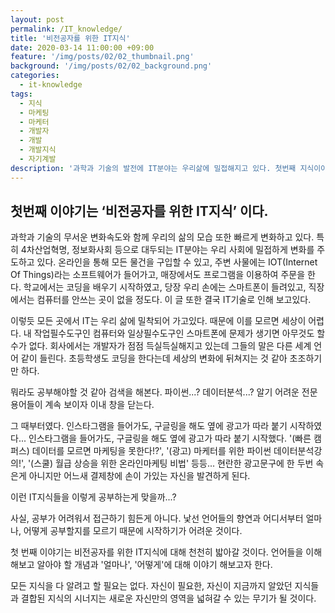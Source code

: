 ```yaml
---
layout: post
permalink: /IT_knowledge/
title: '비전공자를 위한 IT지식'
date: 2020-03-14 11:00:00 +09:00
feature: '/img/posts/02/02_thumbnail.png'
background: '/img/posts/02/02_background.png'
categories:
  - it-knowledge
tags:
  - 지식
  - 마케팅
  - 마케터
  - 개발자
  - 개발
  - 개발지식
  - 자기계발
description: '과학과 기술의 발전에 IT분야는 우리삶에 밀접해지고 있다. 첫번째 지식이야기는 모두에게 필요한 IT지식이다.'
---
```




## 첫번째 이야기는 ‘비전공자를 위한 IT지식’ 이다.

과학과 기술의 무서운 변화속도와 함께 우리의 삶의 모습 또한 빠르게 변화하고 있다. 특히 4차산업혁명, 정보화사회 등으로 대두되는 IT분야는 우리 사회에 밀접하게 변화를 주도하고 있다. 온라인을 통해 모든 물건을 구입할 수 있고, 주변 사물에는 IOT(Internet Of Things)라는 소프트웨어가 들어가고, 매장에서도 프로그램을 이용하여 주문을 한다. 학교에서는 코딩을 배우기 시작하였고, 당장 우리 손에는 스마트폰이 들려있고, 직장에서는 컴퓨터를 안쓰는 곳이 없을 정도다. 이 글 또한 결국 IT기술로 인해 보고있다.

이렇듯 모든 곳에서 IT는 우리 삶에 밀착되어 가고있다. 때문에 이를 모르면 세상이 어렵다. 내 작업필수도구인 컴퓨터와 일상필수도구인 스마트폰에 문제가 생기면 아무것도 할 수가 없다. 회사에서는 개발자가 점점 득실득실해지고 있는데 그들의 말은 다른 세계 언어 같이 들린다. 초등학생도 코딩을 한다는데 세상의 변화에 뒤쳐지는 것 같아 초조하기만 하다.

뭐라도 공부해야할 것 같아 검색을 해본다. 파이썬...? 데이터분석...? 알기 어려운 전문용어들이 계속 보이자 이내 창을 닫는다.

그 때부터였다. 인스타그램을 들어가도, 구글링을 해도 옆에 광고가 따라 붙기 시작하였다... 인스타그램을 들어가도, 구글링을 해도 옆에 광고가 따라 붙기 시작했다. '(빠른 캠퍼스) 데이터를 모르면 마케팅을 못한다!?', '(광고) 마케터를 위한 파이썬 데이터분석강의!', '(스쿨) 월급 상승을 위한 온라인마케팅 비법' 등등... 현란한 광고문구에 한 두번 속은게 아니지만 어느새 결제창에 손이 가있는 자신을 발견하게 된다.

이런 IT지식들을 이렇게 공부하는게 맞을까...?

사실, 공부가 어려워서 접근하기 힘든게 아니다. 낯선 언어들의 향연과 어디서부터 얼마나, 어떻게 공부할지를 모르기 때문에 시작하기가 어려운 것이다.

첫 번째 이야기는 비전공자를 위한 IT지식에 대해 천천히 밟아갈 것이다. 언어들을 이해해보고 알아야 할 개념과 '얼마나', '어떻게'에 대해 이야기 해보고자 한다.

모든 지식을 다 알려고 할 필요는 없다. 자신이 필요한, 자신이 지금까지 알았던 지식들과 결합된 지식의 시너지는 새로운 자신만의 영역을 넓혀갈 수 있는 무기가 될 것이다.
